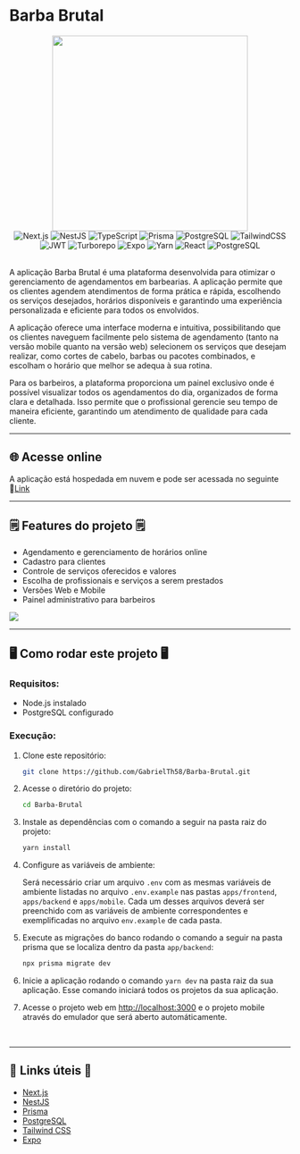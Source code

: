 # Barba Brutal

<div align="center">
  <img src="https://github.com/GabrielTh58/Barba-Brutal/raw/main/.gitassets/capa.png" width="350" />
  
  
  <div data-badges>
      <img src="https://img.shields.io/badge/next.js-%23000000.svg?style=for-the-badge&logo=nextdotjs&logoColor=white" alt="Next.js" />
      <img src="https://img.shields.io/badge/nestjs-%23E0234E.svg?style=for-the-badge&logo=nestjs&logoColor=white" alt="NestJS" />
      <img src="https://img.shields.io/badge/typescript-%23007ACC.svg?style=for-the-badge&logo=typescript&logoColor=white" alt="TypeScript" />
      <img src="https://img.shields.io/badge/prisma-%232D3748.svg?style=for-the-badge&logo=prisma&logoColor=white" alt="Prisma" />
      <img src="https://img.shields.io/badge/postgresql-%23316192.svg?style=for-the-badge&logo=postgresql&logoColor=white" alt="PostgreSQL" />
      <img src="https://img.shields.io/badge/tailwindcss-%2338B2AC.svg?style=for-the-badge&logo=tailwind-css&logoColor=white" alt="TailwindCSS" />
      <img src="https://img.shields.io/badge/jwt-%23323330.svg?style=for-the-badge&logo=json-web-tokens&logoColor=pink" alt="JWT" />
     <img src="https://img.shields.io/badge/turborepo-%23000000.svg?style=for-the-badge&logo=turborepo&logoColor=white" alt="Turborepo" />
     <img src="https://img.shields.io/badge/expo-%23000000.svg?style=for-the-badge&logo=expo&logoColor=white" alt="Expo" />
     <img src="https://img.shields.io/badge/yarn-%232C8EBB.svg?style=for-the-badge&logo=yarn&logoColor=white" alt="Yarn" />
     <img src="https://img.shields.io/badge/react-%2320232a.svg?style=for-the-badge&logo=react&logoColor=%2361DAFB" alt="React" />
     <img src="https://img.shields.io/badge/postgresql-%23316192.svg?style=for-the-badge&logo=postgresql&logoColor=white" alt="PostgreSQL" />
  </div>
</div>

<br>

A aplicação Barba Brutal é uma plataforma desenvolvida para otimizar o gerenciamento de agendamentos em barbearias. A aplicação permite que os clientes agendem atendimentos de forma prática e rápida, escolhendo os serviços desejados, horários disponíveis e garantindo uma experiência personalizada e eficiente para todos os envolvidos.

A aplicação oferece uma interface moderna e intuitiva, possibilitando que os clientes naveguem facilmente pelo sistema de agendamento (tanto na versão mobile quanto na versão web) selecionem os serviços que desejam realizar, como cortes de cabelo, barbas ou pacotes combinados, e escolham o horário que melhor se adequa à sua rotina.

Para os barbeiros, a plataforma proporciona um painel exclusivo onde é possível visualizar todos os agendamentos do dia, organizados de forma clara e detalhada. Isso permite que o profissional gerencie seu tempo de maneira eficiente, garantindo um atendimento de qualidade para cada cliente.

---

## 🌐 Acesse online

A aplicação está hospedada em nuvem e pode ser acessada no seguinte 🔗[Link](http://ec2-18-230-217-138.sa-east-1.compute.amazonaws.com:3000)

---
 
## 🗒️ Features do projeto 🗒️

- Agendamento e gerenciamento de horários online
- Cadastro para clientes
- Controle de serviços oferecidos e valores
- Escolha de profissionais e serviços a serem prestados
- Versões Web e Mobile
- Painel administrativo para barbeiros

![](https://github.com/GabrielTh58/Barba-Brutal/raw/main/.gitassets/2.jpg)

---
## 🖥️ Como rodar este projeto 🖥️

### Requisitos:

- Node.js instalado
- PostgreSQL configurado

### Execução:

1. Clone este repositório:

   ```sh
   git clone https://github.com/GabrielTh58/Barba-Brutal.git
   ```

2. Acesse o diretório do projeto:

   ```sh
   cd Barba-Brutal
   ```

3. Instale as dependências com o comando a seguir na pasta raiz do projeto:

   ```sh
   yarn install
   ```

4. Configure as variáveis de ambiente:

   Será necessário criar um arquivo `.env` com as mesmas variáveis de ambiente listadas no arquivo `.env.example` nas pastas `apps/frontend`, `apps/backend` e `apps/mobile`. Cada um desses arquivos deverá ser preenchido com as variáveis de ambiente correspondentes e exemplificadas no arquivo `env.example` de cada pasta.

5. Execute as migrações do banco rodando o comando a seguir na pasta prisma que se localiza dentro da pasta `app/backend`:

   ```sh
   npx prisma migrate dev
   ```

6. Inicie a aplicação rodando o comando `yarn dev` na pasta raiz da sua aplicação. Esse comando iniciará todos os projetos da sua aplicação.

7. Acesse o projeto web em [http://localhost:3000](http://localhost:3000) e o projeto mobile através do emulador que será aberto automáticamente.


<br>

---

## 💎 Links úteis 💎 

- [Next.js](https://nextjs.org/docs)
- [NestJS](https://docs.nestjs.com/)
- [Prisma](https://www.prisma.io/docs)
- [PostgreSQL](https://www.postgresql.org/docs/)
- [Tailwind CSS](https://tailwindcss.com/docs)
- [Expo](https://expo.dev)
